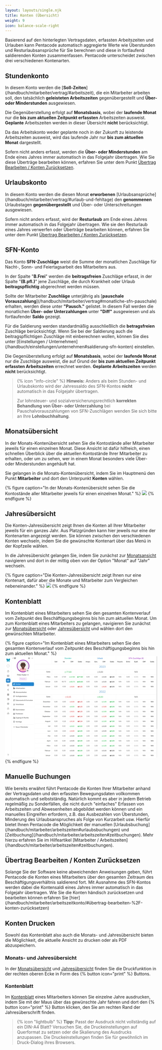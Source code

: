 ```yaml
---
layout: layouts/single.njk
title: Konten (Übersicht)
weight: 9
icon: balance-scale-right
---
```


Basierend auf den hinterlegten Vertragsdaten, erfassten Arbeitszeiten und Urlauben kann Pentacode automatisch aggregierte Werte wie Überstunden und Resturlaubsansprüche für Sie berechnen und diese in fortlaufend saldierenden Konten zusammenfassen. Pentacode unterscheidet zwischen drei verschiedenen Kontenarten.

## Stundenkonto

In diesem Konto werden die [**Soll-Zeiten**]\(/handbuch/mitarbeiter/vertrag/#arbeitszeit), die ein Mitarbeiter
arbeiten soll, den tatsächlich **geleisteten Arbeitszeiten** gegenübergestellt und **Über- oder Minderstunden**
ausgewiesen.

Die Gegenüberstellung erfolgt auf **Monatsbasis**, wobei der **laufende Monat** nur die **bis zum aktuellen Zeitpunkt erfassten** Arbeitszeiten ausweist. **Geplante** Arbeitszeiten werden in dieser Übersicht **nicht**
berücksichtigt.

Da das Arbeitskonto weder geplante noch in der Zukunft zu leistende Arbeitszeiten ausweist, wird das laufende Jahr nur
**bis zum aktuellen Monat** dargestellt.

Sofern nicht anders erfasst, werden die **Über- oder Minderstunden** am Ende eines Jahres immer automatisch in das
Folgejahr übertragen. Wie Sie diese Überträge bearbeiten können, erfahren Sie unter dem Punkt [Übertrag
Bearbeiten / Konten Zurücksetzen](#übertrag-bearbeiten--konten-zurücksetzen).

## Urlaubskonto

In diesem Konto werden die diesen Monat **erworbenen**
[Urlaubsansprüche]\(/handbuch/mitarbeiter/vertrag/#urlaub-und-fehltage) den **genommenen** Urlaubstagen
**gegenübergestellt** und Über- oder Unterschreitungen ausgewiesen.

Sofern nicht anders erfasst, wird der **Resturlaub** am Ende eines Jahres immer automatisch in das Folgejahr übertragen.
Wie sie den Resturlaub eines Jahres verwerfen oder Überträge bearbeiten können, erfahren Sie unter dem Punkt [Übertrag Bearbeiten / Konten Zurücksetzen](#übertrag-bearbeiten--konten-zurücksetzen).

## SFN-Konto

Das Konto **SFN-Zuschläge** weist die Summe der monatlichen Zuschläge für Nacht-, Sonn- und Feiertagsarbeit des Mitarbeiters aus.

In der Spalte "**B.Frei**" werden die **beitragsfreien** Zuschläge erfasst, in der Spalte "**(B.pfl.)**" jene Zuschläge, die durch Krankheit oder Urlaub **beitragspflichtig** abgerechnet werden müssen.

Sollte der Mitarbeiter **Zuschläge** unterjährig als [**pauschale
Vorauszahlung**]\(/handbuch/mitarbeiter/vertrag#monatliche-sfn-pauschale) erhalten, werden diese unter
**"Pausch."** gelistet. In diesem Fall werden die monatlichen **Über- oder Unterzahlungen** unter **"Diff"** ausgewiesen
und als fortlaufender **Saldo** gezeigt.

Für die Saldierung werden standardmäßig ausschließlich die **betragsfreien** Zuschläge berücksichtigt. Wenn Sie bei der
Saldierung auch die beitragspflichtigen Zuschläge mit einberechnen wollen, können Sie dies unter [Einstellungen /
Unternehmen]\(/handbuch/einstellungen/unternehmen#saldierung-sfn-konten) einstellen.

Die Gegenüberstellung erfolgt auf **Monatsbasis**, wobei der **laufende Monat** nur die Zuschläge ausweist, die auf
Grund der **bis zum aktuellen Zeitpunkt erfassten Arbeitszeiten** errechnet werden. **Geplante Arbeitszeiten** werden **nicht** berücksichtigt.

> {% icon "info-circle" %} **Hinweis:** Anders als beim Stunden- und Urlaubskonto wird der Jahressaldo des SFN-Kontos
> **nicht** automatisch in das Folgejahr übertragen.
>
> Zur lohnsteuer- und sozialversicherungsrechtlich **korrekten Behandlung von Über- oder Unterzahlung** bei
> Pauschalvorauszahlungen von SFN-Zuschlägen wenden Sie sich bitte an Ihre **Lohnbuchhaltung**.

## Monatsübersicht

In der Monats-Kontenübersicht sehen Sie die Kontostände aller Mitarbeiter jeweils für einen einzelnen Monat. Diese
Ansicht ist dafür hilfreich, einen schnellen Überblick über die aktuellen Kontostände Ihrer Mitarbeiter zu
erhalten, oder um zu sehen, wer in einem Monat besonders viele Über- oder Minderstunden angehäuft hat.

Sie gelangen in die Monats-Kontenübersicht, indem Sie im Hauptmenü den Punkt **Mitarbeiter** und dort den Unterpunkt **Konten** wählen.

{% figure caption="In der Monats-Kontenübersicht sehen Sie die Kontostände aller Mitarbeiter jeweils für einen einzelnen Monat." %}
<img src="kontenübersicht_monat.webp" />
{% endfigure %}

## Jahresübersicht

Die Konten-Jahresübersicht zeigt Ihnen die Konten all Ihrer Mitarbeiter jeweils für ein ganzes
Jahr. Aus Platzgründen kann hier jeweils nur eine der Kontenarten angezeigt werden. Sie können zwischen den
verschiedenen Konten wechseln, indem Sie die gewünschte Kontenart über das Menü in der Kopfzeile wählen.

In die Jahresübersicht gelangen Sie, indem Sie zunächst zur [Monatsansicht](#monatsübersicht) navigieren und dort in der mittig oben von der Option "Monat" auf "Jahr" wechseln.

{% figure caption="Die Konten-Jahresübersicht zeigt Ihnen nur eine Kontenart, dafür aber die Monate und Mitarbeiter zum Vergleichen nebeneinander." %}
<img src="kontenübersicht_jahr.webp" />
{% endfigure %}

## Kontenblatt

Im Kontenblatt eines Mitarbeiters sehen Sie den gesamten Kontenverlauf vom Zeitpunkt des Beschäftigungsbeginns bis hin zum aktuellen Monat. Um zum Kontenblatt eines Mitarbeiters zu gelangen, navigieren Sie zunächst zur [Monatsübersicht](#monatsübersicht) oder [Jahresübersicht](#jahresübersicht) und wählen dort den gewünschten Mitarbeiter.

{% figure caption="Im Kontenblatt eines Mitarbeiters sehen Sie den gesamten Kontenverlauf vom Zeitpunkt des Beschäftigungsbeginns bis hin zum aktuellen Monat." %}
<img src="kontenblatt.webp" />
{% endfigure %}

## Manuelle Buchungen

Wie bereits erwähnt führt Pentacode die Konten Ihrer Mitarbeiter anhand der
Vertragsdaten und den erfassten Bewegungsdaten vollkommen automatisch und
selbstständig. Natürlich kommt es aber in jedem Betrieb regelmäßig zu
Sonderfällen, die nicht durch "einfaches" Erfassen von Arbeitszeiten und
Abwesenheiten abgebildet werden können und ein manuelles Eingreifen erfordern,
z.B. das Ausbezahlen von Überstunden, Minderung des Urlaubsanspruches als Folge
von Kurzarbeit usw. Hierfür bietet Ihnen Pentacode die Möglichkeit der manuellen
[Urlaubsbuchung]\(/handbuch/mitarbeiter/arbeitszeiten#urlaubsbuchungen) und
[Zeitbuchung]\(/handbuch/mitarbeiter/arbeitszeiten#zeitbuchungen). Mehr
hierzu erfahren Sie im Hilfeartikel [Mitarbeiter /
Arbeitszeiten]\(/handbuch/mitarbeiter/arbeitszeiten#zeitbuchungen).

## Übertrag Bearbeiten / Konten Zurücksetzen

Solange Sie der Software keine abweichenden Anweisungen geben, führt Pentacode
die Konten eines Mitarbeiters über den gesamten Zeitraum des
Beschäftigungsverhältnis saldierend fort. Mit Ausnahme des SFN-Kontos werden
dabei die Kontensaldi eines Jahres immer automatisch in das Folgejahr
übertragen. Wie Sie die Konten händisch zurücksetzen und bearbeiten können erfahren Sie [hier]\(/handbuch/mitarbeiter/arbeitszeitkonto/#übertrag-bearbeiten-%2F-konten-zurücksetzen)

## Konten Drucken

Sowohl das Kontenblatt also auch die Monats- und Jahresübersicht bieten die Möglichkeit, die aktuelle Ansicht zu drucken oder als PDF abzuspeichern.

### Monats- und Jahresübersicht

In der [Monatsübersicht](#monatsübersicht) und [Jahresübersicht](#jahresübersicht) finden Sie die Druckfunktion in der rechten oberen Ecke in Form des {% button icon="print" %} Buttons.

### Kontenblatt

Im [Kontenblatt](#kontenblatt) eines Mitarbeiters können Sie einzelne Jahre ausdrucken, indem Sie mit der Maus über das gewünschte Jahr fahren und dort den {% button icon="print" %} Button klicken, den Sie am rechten Rand der Jahresüberschrift finden.

> {% icon "lightbulb" %} **Tipp:** Passt der Ausdruck nicht vollständig auf ein DIN-A4 Blatt? Versuchen Sie, die
> Druckeinstellungen auf Querformat zu setzen oder die Skalierung des Ausdrucks anzupassen. Die Druckeinstellungen
> finden Sie für gewöhnlich im Druck-Dialog ihres Browsers.

